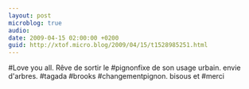 ```yaml
---
layout: post
microblog: true
audio: 
date: 2009-04-15 02:00:00 +0200
guid: http://xtof.micro.blog/2009/04/15/t1528985251.html
---
```

#Love you all. Rêve de sortir le #pignonfixe de son usage urbain. envie d'arbres. #tagada #brooks #changementpignon. bisous et #merci
